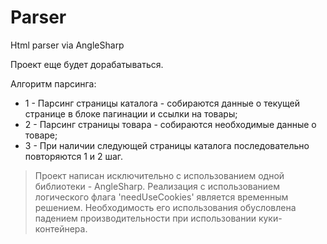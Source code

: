# Parser
Html parser via AngleSharp

Проект еще будет дорабатываться.

Алгоритм парсинга:
- 1 - Парсинг страницы каталога - собираются данные о текущей странице в блоке пагинации и ссылки на товары;
- 2 - Парсинг страницы товара - собираются необходимые данные о товаре;
- 3 - При наличии следующей страницы каталога последовательно повторяются 1 и 2 шаг.

> Проект написан исключительно с использованием одной библиотеки - AngleSharp.
> Реализация с использованием логического флага 'needUseCookies' является временным решением.
> Необходимость его использования обусловлена падением производительности при использовании куки-контейнера.
